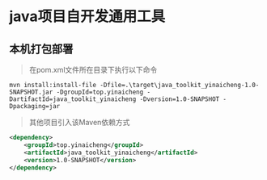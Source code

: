# java项目自开发通用工具

## 本机打包部署

> 在pom.xml文件所在目录下执行以下命令

```shell
mvn install:install-file -Dfile=.\target\java_toolkit_yinaicheng-1.0-SNAPSHOT.jar -DgroupId=top.yinaicheng -DartifactId=java_toolkit_yinaicheng -Dversion=1.0-SNAPSHOT -Dpackaging=jar
```

> 其他项目引入该Maven依赖方式

```xml
<dependency>
    <groupId>top.yinaicheng</groupId>
    <artifactId>java_toolkit_yinaicheng</artifactId>
    <version>1.0-SNAPSHOT</version>
</dependency>
```